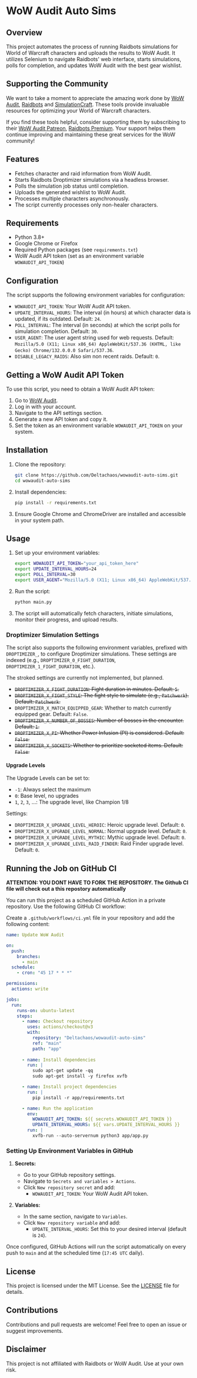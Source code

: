 # WoW Audit Auto Sims

## Overview
This project automates the process of running Raidbots simulations for World of Warcraft characters and uploads the results to WoW Audit. It utilizes Selenium to navigate Raidbots' web interface, starts simulations, polls for completion, and updates WoW Audit with the best gear wishlist.

## Supporting the Community
We want to take a moment to appreciate the amazing work done by [WoW Audit](https://wowaudit.com/), [Raidbots](https://www.raidbots.com/) and [SimulationCraft](https://www.simulationcraft.org/). These tools provide invaluable resources for optimizing your World of Warcraft characters.

If you find these tools helpful, consider supporting them by subscribing to their [WoW Audit Patreon](https://www.patreon.com/auditspreadsheet), [Raidbots Premium](https://www.raidbots.com/). Your support helps them continue improving and maintaining these great services for the WoW community!

## Features
- Fetches character and raid information from WoW Audit.
- Starts Raidbots Droptimizer simulations via a headless browser.
- Polls the simulation job status until completion.
- Uploads the generated wishlist to WoW Audit.
- Processes multiple characters asynchronously.
- The script currently processes only non-healer characters.

## Requirements
- Python 3.8+
- Google Chrome or Firefox
- Required Python packages (see `requirements.txt`)
- WoW Audit API token (set as an environment variable `WOWAUDIT_API_TOKEN`)

## Configuration
The script supports the following environment variables for configuration:

- `WOWAUDIT_API_TOKEN`: Your WoW Audit API token.
- `UPDATE_INTERVAL_HOURS`: The interval (in hours) at which character data is updated, if its outdated. Default: `24`.
- `POLL_INTERVAL`: The interval (in seconds) at which the script polls for simulation completion. Default: `30`.
- `USER_AGENT`: The user agent string used for web requests. Default: `Mozilla/5.0 (X11; Linux x86_64) AppleWebKit/537.36 (KHTML, like Gecko) Chrome/132.0.0.0 Safari/537.36`.
- `DISABLE_LEGACY_RAIDS`: Also sim non recent raids. Default: `0`.

## Getting a WoW Audit API Token
To use this script, you need to obtain a WoW Audit API token:
1. Go to [WoW Audit](https://wowaudit.com/).
2. Log in with your account.
3. Navigate to the API settings section.
4. Generate a new API token and copy it.
5. Set the token as an environment variable `WOWAUDIT_API_TOKEN` on your system.

## Installation
1. Clone the repository:
   ```sh
   git clone https://github.com/Deltachaos/wowaudit-auto-sims.git
   cd wowaudit-auto-sims
   ```
2. Install dependencies:
   ```sh
   pip install -r requirements.txt
   ```
3. Ensure Google Chrome and ChromeDriver are installed and accessible in your system path.

## Usage
1. Set up your environment variables:
   ```sh
   export WOWAUDIT_API_TOKEN="your_api_token_here"
   export UPDATE_INTERVAL_HOURS=24
   export POLL_INTERVAL=30
   export USER_AGENT="Mozilla/5.0 (X11; Linux x86_64) AppleWebKit/537.36 (KHTML, like Gecko) Chrome/132.0.0.0 Safari/537.36"
   ```
2. Run the script:
   ```sh
   python main.py
   ```
3. The script will automatically fetch characters, initiate simulations, monitor their progress, and upload results.

### Droptimizer Simulation Settings
The script also supports the following environment variables, prefixed with `DROPTIMIZER_`, to configure Droptimizer simulations. These settings are indexed (e.g., `DROPTIMIZER_0_FIGHT_DURATION`, `DROPTIMIZER_1_FIGHT_DURATION`, etc.).

The stroked settings are currently not implemented, but planned.

- ~~`DROPTIMIZER_X_FIGHT_DURATION`: Fight duration in minutes. Default: `5`.~~
- ~~`DROPTIMIZER_X_FIGHT_STYLE`: The fight style to simulate (e.g., `Patchwerk`). Default: `Patchwerk`.~~
- `DROPTIMIZER_X_MATCH_EQUIPPED_GEAR`: Whether to match currently equipped gear. Default: `False`.
- ~~`DROPTIMIZER_X_NUMBER_OF_BOSSES`: Number of bosses in the encounter. Default: `1`.~~
- ~~`DROPTIMIZER_X_PI`: Whether Power Infusion (PI) is considered. Default: `False`.~~
- ~~`DROPTIMIZER_X_SOCKETS`: Whether to prioritize socketed items. Default: `False`.~~

#### Upgrade Levels

The Upgrade Levels can be set to:

- `-1`: Always select the maximum
- `0`: Base level, no upgrades
- `1`, `2`, `3`, ...: The upgrade level, like Champion 1/8

Settings:

- `DROPTIMIZER_X_UPGRADE_LEVEL_HEROIC`: Heroic upgrade level. Default: `0`.
- `DROPTIMIZER_X_UPGRADE_LEVEL_NORMAL`: Normal upgrade level. Default: `0`.
- `DROPTIMIZER_X_UPGRADE_LEVEL_MYTHIC`: Mythic upgrade level. Default: `0`.
- `DROPTIMIZER_X_UPGRADE_LEVEL_RAID_FINDER`: Raid Finder upgrade level. Default: `0`.

## Running the Job on GitHub CI

**ATTENTION: YOU DONT HAVE TO FORK THE REPOSITORY. The Github CI file will check out a this repostory automatically**

You can run this project as a scheduled GitHub Action in a private repository. Use the following GitHub CI workflow:

Create a `.github/workflows/ci.yml` file in your repository and add the following content:

```yaml
name: Update WoW Audit

on:
  push:
    branches:
      - main
  schedule:
    - cron: "45 17 * * *"

permissions:
  actions: write

jobs:
  run:
    runs-on: ubuntu-latest
    steps:
      - name: Checkout repository
        uses: actions/checkout@v3
        with:
          repository: "Deltachaos/wowaudit-auto-sims"
          ref: "main"
          path: "app"
          
      - name: Install dependencies
        run: |
          sudo apt-get update -qq
          sudo apt-get install -y firefox xvfb

      - name: Install project dependencies
        run: |
          pip install -r app/requirements.txt

      - name: Run the application
        env:
          WOWAUDIT_API_TOKEN: ${{ secrets.WOWAUDIT_API_TOKEN }}
          UPDATE_INTERVAL_HOURS: ${{ vars.UPDATE_INTERVAL_HOURS }}
        run: |
          xvfb-run --auto-servernum python3 app/app.py
```

### Setting Up Environment Variables in GitHub
1. **Secrets:**
   - Go to your GitHub repository settings.
   - Navigate to `Secrets and variables > Actions`.
   - Click `New repository secret` and add:
     - `WOWAUDIT_API_TOKEN`: Your WoW Audit API token.

2. **Variables:**
   - In the same section, navigate to `Variables`.
   - Click `New repository variable` and add:
     - `UPDATE_INTERVAL_HOURS`: Set this to your desired interval (default is `24`).

Once configured, GitHub Actions will run the script automatically on every push to `main` and at the scheduled time (`17:45 UTC` daily).

## License
This project is licensed under the MIT License. See the [LICENSE](LICENSE) file for details.

## Contributions
Contributions and pull requests are welcome! Feel free to open an issue or suggest improvements.

## Disclaimer
This project is not affiliated with Raidbots or WoW Audit. Use at your own risk.
